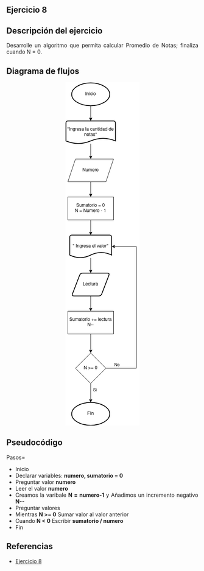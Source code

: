 <div align="justify">

## Ejercicio 8
## Descripción del ejercicio
Desarrolle un algoritmo que permita calcular Promedio de Notas; finaliza cuando N = 0.

## Diagrama de flujos
<div align="center">
<img src="images/Diagrama-flujo8.png"/>
</div>

## Pseudocódigo
Pasos=
- Inicio
- Declarar variables: __numero, sumatorio = 0__
- Preguntar valor __numero__
- Leer el valor __numero__
- Creamos la varibale __N = numero-1__ y Añadimos un incremento negativo __N--__
- Preguntar valores
- Mientras __N >= 0__ Sumar valor al valor anterior
- Cuando __N < 0__ Escribir __sumatorio / numero__
- Fin

## Referencias
- [Ejercicio 8](src/main/java/ejercicio8.java)
</div>